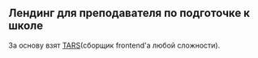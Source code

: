 ## Лендинг для преподавателя по подготочке к школе

За основу взят [TARS](https://github.com/tars/tars)(сборщик frontend'а любой сложности).
